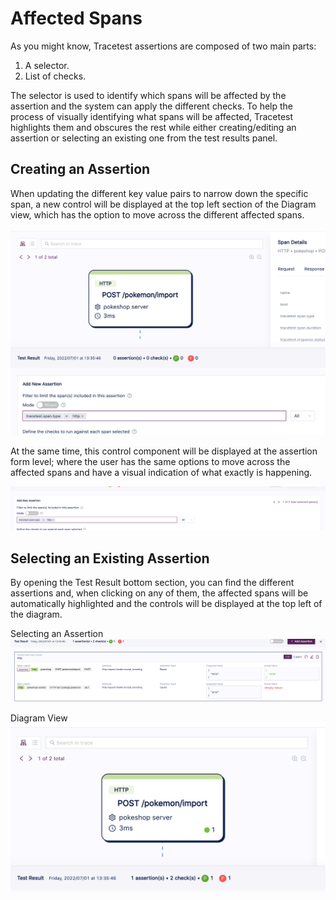 # Affected Spans

As you might know, Tracetest assertions are composed of two main parts:
1. A selector.
2. List of checks.

The selector is used to identify which spans will be affected by the assertion and the system can apply the different checks.
To help the process of visually identifying what spans will be affected, Tracetest highlights them and obscures the rest while either creating/editing an assertion or selecting an existing one from the test results panel.

## Creating an Assertion
When updating the different key value pairs to narrow down the specific span, a new control will be displayed at the top left section of the Diagram view, which has the option to move across the different affected spans.

![Affected Spans Form DAG](img/affected-spans-form-dag.png)

At the same time, this control component will be displayed at the assertion form level; where the user has the same options to move across the affected spans and have a visual indication of what exactly is happening.

![Affected Spans Form](img/affected-spans-form.png)

## Selecting an Existing Assertion
By opening the Test Result bottom section, you can find the different assertions and, when clicking on any of them, the affected spans will be automatically highlighted and the controls will be displayed at the top left of the diagram.

Selecting an Assertion
![Affected Spans Select](img/affected-spans-select.png)

Diagram View
![Affected Spans Select](img/affected-spans-select-dag.png)